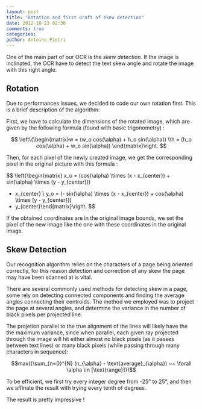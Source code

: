 ```yaml
---
layout: post
title: "Rotation and first draft of skew detection"
date: 2012-10-23 02:30
comments: true
categories: 
author: Antoine Pietri
---
```


One of the main part of our OCR is the *skew detection*. If the image is
inclinated, the OCR have to detect the text skew angle and rotate the image
with this right angle.

## Rotation

Due to performances issues, we decided to code our own rotation first. This is
a brief description of the algorithm:

First, we have to calculate the dimensions of the rotated image, which are
given by the following formula (found with basic trigonometry) :

$$
\left\{\begin{matrix}w = (w_o cos(\alpha) + h_o sin(\alpha))
\\h = (h_o cos(\alpha) + w_o sin(\alpha))
\end{matrix}\right.
$$

Then, for each pixel of the newly created image, we get the corresponding pixel
in the original picture with this formula :

$$
\left\{\begin{matrix}
x_o =
(cos(\alpha) \times (x - x_{center}) +
sin(\alpha) \times (y - y_{center}))
+ x_{center} \\
y_o =
(- sin(\alpha) \times (x - x_{center}) +
cos(\alpha) \times (y - y_{center}))
+ y_{center}\end{matrix}\right.
$$

If the obtained coordinates are in the original image bounds, we set the pixel
of the new image like the one with these coordinates in the original image.

## Skew Detection

Our recognition algorithm relies on the characters of a page being oriented
correctly, for this reason detection and correction of any skew the page may
have been scanned at is vital.

There are several commonly used methods for detecting skew in a page, some rely
on detecting connected components and finding the average angles connecting
their centroids. The method we employed was to project the page at several
angles, and determine the variance in the number of black pixels per projected
line.

The projetion parallel to the true alignment of the lines will likely have the
the maximum variance, since when parallel, each given
ray projected through the image will hit either almost no black pixels (as it
passes between text lines) or many black pixels (while passing through many
characters in sequence):

$$max({\sum_{n=0}^{N} (n_{\alpha} - \text{average}_{\alpha}) ~~ 
\forall \alpha \in [\text{range}]})$$

To be efficient, we first try every integer degree from -25° to 25°, and then
we affinate the result with trying every tenth of degrees.

The result is pretty impressive !
